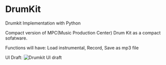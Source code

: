 # DrumKit

Drumkit Implementation with Python

Compact version of MPC(Music Production Center) Drum Kit as a compact sofatware.

Functions will have:
Load instrumental, Record, Save as mp3 file

UI Draft:
![Drumkit UI draft](https://user-images.githubusercontent.com/73203982/145117446-1c1cc159-8eec-4171-a004-8e0f5d89f4b2.png)
